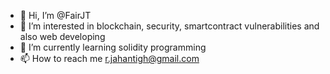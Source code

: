 - 👋 Hi, I’m @FairJT
- 👀 I’m interested in blockchain, security, smartcontract vulnerabilities and also web developing
- 🌱 I’m currently learning solidity programming 
- 📫 How to reach me r.jahantigh@gmail.com

<!---
FairJT/FairJT is a ✨ special ✨ repository because its `README.md` (this file) appears on your GitHub profile.
You can click the Preview link to take a look at your changes.
--->
